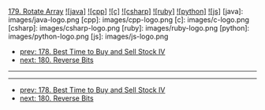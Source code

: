 [179. Rotate Array](https://leetcode.com/problems/rotate-array/)
[![java]](https://github.com/leetcode-study-group/leetcode-java-solutions/blob/master/179-rotate-array.md)
[![cpp]](https://github.com/leetcode-study-group/leetcode-cpp-solutions/blob/master/179-rotate-array.md)
[![c]](https://github.com/leetcode-study-group/leetcode-c-solutions/blob/master/179-rotate-array.md)
[![csharp]](https://github.com/leetcode-study-group/leetcode-csharp-solutions/blob/master/179-rotate-array.md)
[![ruby]](https://github.com/leetcode-study-group/leetcode-ruby-solutions/blob/master/179-rotate-array.md)
[![python]](https://github.com/leetcode-study-group/leetcode-python-solutions/blob/master/179-rotate-array.md)
[![js]](https://github.com/leetcode-study-group/leetcode-js-solutions/blob/master/179-rotate-array.md)
[java]: images/java-logo.png
[cpp]: images/cpp-logo.png
[c]: images/c-logo.png
[csharp]: images/csharp-logo.png
[ruby]: images/ruby-logo.png
[python]: images/python-logo.png
[js]: images/js-logo.png

- [prev: 178. Best Time to Buy and Sell Stock IV](178-best-time-to-buy-and-sell-stock-iv.md)
- [next: 180. Reverse Bits](180-reverse-bits.md)

---


---

- [prev: 178. Best Time to Buy and Sell Stock IV](178-best-time-to-buy-and-sell-stock-iv.md)
- [next: 180. Reverse Bits](180-reverse-bits.md)

